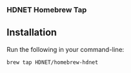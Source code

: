 ### HDNET Homebrew Tap

## Installation

Run the following in your command-line:

```sh
brew tap HDNET/homebrew-hdnet
```
